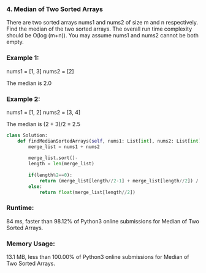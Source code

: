 ### 4. Median of Two Sorted Arrays

There are two sorted arrays nums1 and nums2 of size m and n respectively.
Find the median of the two sorted arrays. The overall run time complexity should be O(log (m+n)).
You may assume nums1 and nums2 cannot be both empty.

### Example 1:
nums1 = [1, 3]
nums2 = [2]

The median is 2.0

### Example 2:

nums1 = [1, 2]
nums2 = [3, 4]

The median is (2 + 3)/2 = 2.5

```python
class Solution:
    def findMedianSortedArrays(self, nums1: List[int], nums2: List[int]) -> float:
        merge_list = nums1 + nums2
        
        merge_list.sort()-
        length = len(merge_list)
        
        if(length%2==0):
            return (merge_list[length//2-1] + merge_list[length//2]) / 2
        else:
            return float(merge_list[length//2])
```
### Runtime: 
84 ms, faster than 98.12% of Python3 online submissions for Median of Two Sorted Arrays.

### Memory Usage:
13.1 MB, less than 100.00% of Python3 online submissions for Median of Two Sorted Arrays.
